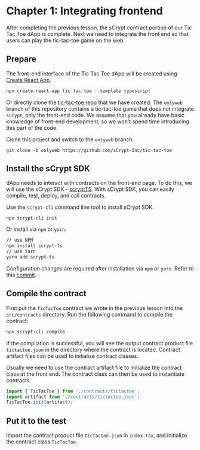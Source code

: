 # Chapter 1: Integrating frontend

After completing the previous lesson, the sCrypt contract portion of our Tic Tac Toe dApp is complete. Next we need to integrate the front end so that users can play the tic-tac-toe game on the web.


## Prepare

The front-end interface of the Tic Tac Toe dApp will be created using [Create React App](https://create-react-app.dev/).

```ts
npx create-react-app tic-tac-toe --template typescript
```

Or directly clone the [tic-tac-toe repo](https://github.com/sCrypt-Inc/tic-tac-toe) that we have created. The `onlyweb` branch of this repository contains a tic-tac-toe game that does not integrate `sCrypt`, only the front-end code. We assume that you already have basic knowledge of front-end development, so we won't spend time introducing this part of the code.

Clone this project and switch to the `onlyweb` branch.

```
git clone -b onlyweb https://github.com/sCrypt-Inc/tic-tac-toe
```

##  Install the sCrypt SDK

dApp needs to interact with contracts on the front-end page. To do this, we will use the sCrypt SDK - [scryptTS](https://scrypt.io/scrypt-ts). With sCrypt SDK, you can easily compile, test, deploy, and call contracts.

Use the `scrypt-cli` command line tool to install sCrypt SDK.

```base
npx scrypt-cli init
```

Or install via `npm` or `yarn`.

```bash
// use NPM
npm install scrypt-ts
// use Yarn
yarn add scrypt-ts
```


Configuration changes are required after installation via `npm` or `yarn`. Refer to this [commit](https://github.com/sCrypt-Inc/tic-tac-toe/commit/42e25f3507a62231025c15b9926af5f0406a1ba4).


## Compile the contract

First put the `TicTacToe` contract we wrote in the previous lesson into the `src/contracts` directory. Run the following command to compile the contract:

```bash
npx scrypt-cli compile
```

If the compilation is successful, you will see the output contract product file `tictactoe.json` in the directory where the contract is located. Contract artifact files can be used to initialize contract classes.

Usually we need to use the contract artifact file to initialize the contract class at the front end. The contract class can then be used to instantiate contracts.


```ts
import { TicTacToe } from './contracts/tictactoe';
import artifact from './contracts/tictactoe.json';
TicTacToe.init(artifact);
```


## Put it to the test

Import the contract product file `tictactoe.json` in `index.tsx`, and initialize the contract class `TicTacToe`.